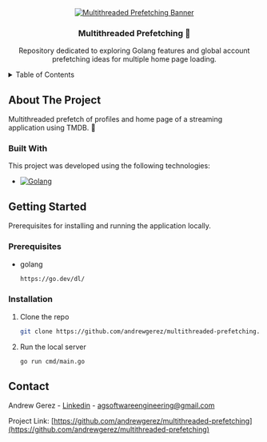 <div align="center">
  <a href="">
    <img src="https://hermes.dio.me/articles/cover/93400613-9e4c-44c9-b42a-9a2972af3060.png" alt="Multithreaded Prefetching Banner">
  </a>
  
  <h3 align="center">Multithreaded Prefetching 🔢</h3>

  <p align="center">
    Repository dedicated to exploring Golang features and global account prefetching ideas for multiple home page loading.
  </p>
</div>



<details>
  <summary>Table of Contents</summary>
  <ol>
    <li>
      <a href="#about-the-project">About The Project</a>
      <ul>
        <li><a href="#built-with">Built With</a></li>
      </ul>
    </li>
    <li>
      <a href="#getting-started">Getting Started</a>
      <ul>
        <li><a href="#prerequisites">Prerequisites</a></li>
        <li><a href="#installation">Installation</a></li>
      </ul>
    </li>
  </ol>
</details>


## About The Project
Multithreaded prefetch of profiles and home page of a streaming application using TMDB. 🔢

### Built With

This project was developed using the following technologies:
* [![Golang][Golang]][Golang-url]


## Getting Started

Prerequisites for installing and running the application locally.

### Prerequisites

* golang
  ```sh
  https://go.dev/dl/
  ```

### Installation

1. Clone the repo
   ```sh
   git clone https://github.com/andrewgerez/multithreaded-prefetching.git
   ```
2. Run the local server
   ```sh
   go run cmd/main.go
   ```


## Contact

Andrew Gerez - [Linkedin](https://www.linkedin.com/in/andrewgerez/) - agsoftwareengineering@gmail.com

Project Link: [https://github.com/andrewgerez/multithreaded-prefetching](https://github.com/andrewgerez/multithreaded-prefetching)

[Golang]: https://img.shields.io/badge/Golang-blue?style=for-the-badge&logo=go&logoColor=white
[Golang-url]: https://go.dev/